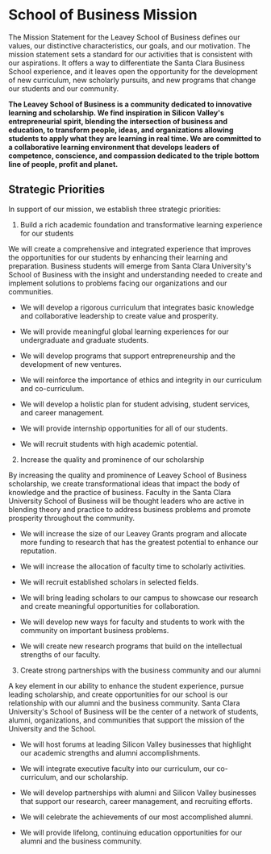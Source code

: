 School of Business Mission
==========================

The Mission Statement for the Leavey School of Business defines our values, our distinctive characteristics, our goals, and our motivation. The mission statement sets a standard for our activities that is consistent with our aspirations. It offers a way to differentiate the Santa Clara Business School experience, and it leaves open the opportunity for the development of new curriculum, new scholarly pursuits, and new programs that change our students and our community.

**The Leavey School of Business is a community dedicated to innovative learning and scholarship. We find inspiration in Silicon Valley's entrepreneurial spirit, blending the intersection of business and education, to transform people, ideas, and organizations allowing students to apply what they are learning in real time. We are committed to a collaborative learning environment that develops leaders of competence, conscience, and compassion dedicated to the triple bottom line of people, profit and planet.**

Strategic Priorities
--------------------

In support of our mission, we establish three strategic priorities:

1.  Build a rich academic foundation and transformative learning experience for our students

We will create a comprehensive and integrated experience that improves the opportunities for our students by enhancing their learning and preparation. Business students will emerge from Santa Clara University's School of Business with the insight and understanding needed to create and implement solutions to problems facing our organizations and our communities.

-   We will develop a rigorous curriculum that integrates basic knowledge and collaborative leadership to create value and prosperity.

-   We will provide meaningful global learning experiences for our undergraduate and graduate students.

-   We will develop programs that support entrepreneurship and the development of new ventures.

-   We will reinforce the importance of ethics and integrity in our curriculum and co-curriculum.

-   We will develop a holistic plan for student advising, student services, and career management.

-   We will provide internship opportunities for all of our students.

-   We will recruit students with high academic potential.

2.  Increase the quality and prominence of our scholarship

By increasing the quality and prominence of Leavey School of Business scholarship, we create transformational ideas that impact the body of knowledge and the practice of business. Faculty in the Santa Clara University School of Business will be thought leaders who are active in blending theory and practice to address business problems and promote prosperity throughout the community.

-   We will increase the size of our Leavey Grants program and allocate more funding to research that has the greatest potential to enhance our reputation.

-   We will increase the allocation of faculty time to scholarly activities.

-   We will recruit established scholars in selected fields.

-   We will bring leading scholars to our campus to showcase our research and create meaningful opportunities for collaboration.

-   We will develop new ways for faculty and students to work with the community on important business problems.

-   We will create new research programs that build on the intellectual strengths of our faculty.

3.  Create strong partnerships with the business community and our alumni

A key element in our ability to enhance the student experience, pursue leading scholarship, and create opportunities for our school is our relationship with our alumni and the business community. Santa Clara University\'s School of Business will be the center of a network of students, alumni, organizations, and communities that support the mission of the University and the School.

-   We will host forums at leading Silicon Valley businesses that highlight our academic strengths and alumni accomplishments.

-   We will integrate executive faculty into our curriculum, our co-curriculum, and our scholarship.

-   We will develop partnerships with alumni and Silicon Valley businesses that support our research, career management, and recruiting efforts.

-   We will celebrate the achievements of our most accomplished alumni.

-   We will provide lifelong, continuing education opportunities for our alumni and the business community.
